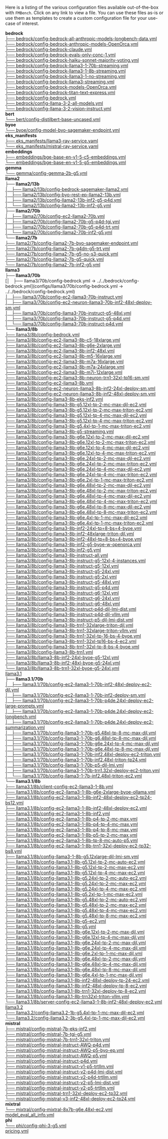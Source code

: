 Here is a listing of the various configuration files available out-of-the-box with `FMBench`. Click on any link to view a file. You can use these files as-is or use them as templates to create a custom configuration file for your use-case of interest.

**bedrock**  
[├── bedrock/config-bedrock-all-anthropic-models-longbench-data.yml](configs/bedrock/config-bedrock-all-anthropic-models-longbench-data.yml)  
[├── bedrock/config-bedrock-anthropic-models-OpenOrca.yml](configs/bedrock/config-bedrock-anthropic-models-OpenOrca.yml)  
[├── bedrock/config-bedrock-claude.yml](configs/bedrock/config-bedrock-claude.yml)  
[├── bedrock/config-bedrock-evals-only-conc-1.yml](configs/bedrock/config-bedrock-evals-only-conc-1.yml)  
[├── bedrock/config-bedrock-haiku-sonnet-majority-voting.yml](configs/bedrock/config-bedrock-haiku-sonnet-majority-voting.yml)  
[├── bedrock/config-bedrock-llama3-1-70b-streaming.yml](configs/bedrock/config-bedrock-llama3-1-70b-streaming.yml)  
[├── bedrock/config-bedrock-llama3-1-8b-streaming.yml](configs/bedrock/config-bedrock-llama3-1-8b-streaming.yml)  
[├── bedrock/config-bedrock-llama3-1-no-streaming.yml](configs/bedrock/config-bedrock-llama3-1-no-streaming.yml)  
[├── bedrock/config-bedrock-llama3-streaming.yml](configs/bedrock/config-bedrock-llama3-streaming.yml)  
[├── bedrock/config-bedrock-models-OpenOrca.yml](configs/bedrock/config-bedrock-models-OpenOrca.yml)  
[├── bedrock/config-bedrock-titan-text-express.yml](configs/bedrock/config-bedrock-titan-text-express.yml)  
[├── bedrock/config-bedrock.yml](configs/bedrock/config-bedrock.yml)  
[├── bedrock/config-llama-3-2-all-models.yml](configs/bedrock/config-llama-3-2-all-models.yml)  
[└── bedrock/config-llama-3-2-vision-instruct.yml](configs/bedrock/config-llama-3-2-vision-instruct.yml)  
**bert**  
[└── bert/config-distilbert-base-uncased.yml](configs/bert/config-distilbert-base-uncased.yml)  
**byoe**  
[└── byoe/config-model-byo-sagemaker-endpoint.yml](configs/byoe/config-model-byo-sagemaker-endpoint.yml)  
**eks_manifests**  
[├── eks_manifests/llama3-ray-service.yaml](configs/eks_manifests/llama3-ray-service.yaml)  
[└── eks_manifests/mistral-ray-service.yaml](configs/eks_manifests/mistral-ray-service.yaml)  
**embeddings**  
[├── embeddings/bge-base-en-v1-5-c5-embeddings.yml](configs/embeddings/bge-base-en-v1-5-c5-embeddings.yml)  
[└── embeddings/bge-base-en-v1-5-g5-embeddings.yml](configs/embeddings/bge-base-en-v1-5-g5-embeddings.yml)  
**gemma**  
[└── gemma/config-gemma-2b-g5.yml](configs/gemma/config-gemma-2b-g5.yml)  
**llama2**  
**├── llama2/13b**  
[│   ├── llama2/13b/config-bedrock-sagemaker-llama2.yml](configs/llama2/13b/config-bedrock-sagemaker-llama2.yml)  
[│   ├── llama2/13b/config-byo-rest-ep-llama2-13b.yml](configs/llama2/13b/config-byo-rest-ep-llama2-13b.yml)  
[│   ├── llama2/13b/config-llama2-13b-inf2-g5-p4d.yml](configs/llama2/13b/config-llama2-13b-inf2-g5-p4d.yml)  
[│   └── llama2/13b/config-llama2-13b-inf2-g5.yml](configs/llama2/13b/config-llama2-13b-inf2-g5.yml)  
**├── llama2/70b**  
[│   ├── llama2/70b/config-ec2-llama2-70b.yml](configs/llama2/70b/config-ec2-llama2-70b.yml)  
[│   ├── llama2/70b/config-llama2-70b-g5-p4d-tgi.yml](configs/llama2/70b/config-llama2-70b-g5-p4d-tgi.yml)  
[│   ├── llama2/70b/config-llama2-70b-g5-p4d-trt.yml](configs/llama2/70b/config-llama2-70b-g5-p4d-trt.yml)  
[│   └── llama2/70b/config-llama2-70b-inf2-g5.yml](configs/llama2/70b/config-llama2-70b-inf2-g5.yml)  
**└── llama2/7b**  
[├── llama2/7b/config-llama2-7b-byo-sagemaker-endpoint.yml](configs/llama2/7b/config-llama2-7b-byo-sagemaker-endpoint.yml)  
[├── llama2/7b/config-llama2-7b-g4dn-g5-trt.yml](configs/llama2/7b/config-llama2-7b-g4dn-g5-trt.yml)  
[├── llama2/7b/config-llama2-7b-g5-no-s3-quick.yml](configs/llama2/7b/config-llama2-7b-g5-no-s3-quick.yml)  
[├── llama2/7b/config-llama2-7b-g5-quick.yml](configs/llama2/7b/config-llama2-7b-g5-quick.yml)  
[└── llama2/7b/config-llama2-7b-inf2-g5.yml](configs/llama2/7b/config-llama2-7b-inf2-g5.yml)  
**llama3**  
**├── llama3/70b**  
[│   ├── llama3/70b/config-bedrock.yml -> ../../bedrock/config-bedrock.yml](configs/llama3/70b/config-bedrock.yml -> ../../bedrock/config-bedrock.yml)  
[│   ├── llama3/70b/config-ec2-llama3-70b-instruct.yml](configs/llama3/70b/config-ec2-llama3-70b-instruct.yml)  
[│   ├── llama3/70b/config-ec2-neuron-llama3-70b-inf2-48xl-deploy-sm.yml](configs/llama3/70b/config-ec2-neuron-llama3-70b-inf2-48xl-deploy-sm.yml)  
[│   ├── llama3/70b/config-llama3-70b-instruct-g5-48xl.yml](configs/llama3/70b/config-llama3-70b-instruct-g5-48xl.yml)  
[│   ├── llama3/70b/config-llama3-70b-instruct-g5-p4d.yml](configs/llama3/70b/config-llama3-70b-instruct-g5-p4d.yml)  
[│   └── llama3/70b/config-llama3-70b-instruct-p4d.yml](configs/llama3/70b/config-llama3-70b-instruct-p4d.yml)  
**└── llama3/8b**  
[├── llama3/8b/config-bedrock.yml](configs/llama3/8b/config-bedrock.yml)  
[├── llama3/8b/config-ec2-llama3-8b-c5-18xlarge.yml](configs/llama3/8b/config-ec2-llama3-8b-c5-18xlarge.yml)  
[├── llama3/8b/config-ec2-llama3-8b-g6e-2xlarge.yml](configs/llama3/8b/config-ec2-llama3-8b-g6e-2xlarge.yml)  
[├── llama3/8b/config-ec2-llama3-8b-inf2-48xl.yml](configs/llama3/8b/config-ec2-llama3-8b-inf2-48xl.yml)  
[├── llama3/8b/config-ec2-llama3-8b-m5-16xlarge.yml](configs/llama3/8b/config-ec2-llama3-8b-m5-16xlarge.yml)  
[├── llama3/8b/config-ec2-llama3-8b-m7a-16xlarge.yml](configs/llama3/8b/config-ec2-llama3-8b-m7a-16xlarge.yml)  
[├── llama3/8b/config-ec2-llama3-8b-m7a-24xlarge.yml](configs/llama3/8b/config-ec2-llama3-8b-m7a-24xlarge.yml)  
[├── llama3/8b/config-ec2-llama3-8b-m7i-12xlarge.yml](configs/llama3/8b/config-ec2-llama3-8b-m7i-12xlarge.yml)  
[├── llama3/8b/config-ec2-llama3-8b-neuron-trn1-32xl-tp16-sm.yml](configs/llama3/8b/config-ec2-llama3-8b-neuron-trn1-32xl-tp16-sm.yml)  
[├── llama3/8b/config-ec2-llama3-8b.yml](configs/llama3/8b/config-ec2-llama3-8b.yml)  
[├── llama3/8b/config-ec2-neuron-llama3-8b-inf2-24xl-deploy-sm.yml](configs/llama3/8b/config-ec2-neuron-llama3-8b-inf2-24xl-deploy-sm.yml)  
[├── llama3/8b/config-ec2-neuron-llama3-8b-inf2-48xl-deploy-sm.yml](configs/llama3/8b/config-ec2-neuron-llama3-8b-inf2-48xl-deploy-sm.yml)  
[├── llama3/8b/config-llama3-8b-eks-inf2.yml](configs/llama3/8b/config-llama3-8b-eks-inf2.yml)  
[├── llama3/8b/config-llama3-8b-g5.12xl-tp-2-mc-max-djl-ec2.yml](configs/llama3/8b/config-llama3-8b-g5.12xl-tp-2-mc-max-djl-ec2.yml)  
[├── llama3/8b/config-llama3-8b-g5.12xl-tp-2-mc-max-triton-ec2.yml](configs/llama3/8b/config-llama3-8b-g5.12xl-tp-2-mc-max-triton-ec2.yml)  
[├── llama3/8b/config-llama3-8b-g5.12xl-tp-4-mc-max-djl-ec2.yml](configs/llama3/8b/config-llama3-8b-g5.12xl-tp-4-mc-max-djl-ec2.yml)  
[├── llama3/8b/config-llama3-8b-g5.12xl-tp-4-mc-max-triton-ec2.yml](configs/llama3/8b/config-llama3-8b-g5.12xl-tp-4-mc-max-triton-ec2.yml)  
[├── llama3/8b/config-llama3-8b-g5.4xl-tp-1-mc-max-triton-ec2.yml](configs/llama3/8b/config-llama3-8b-g5.4xl-tp-1-mc-max-triton-ec2.yml)  
[├── llama3/8b/config-llama3-8b-g5-streaming.yml](configs/llama3/8b/config-llama3-8b-g5-streaming.yml)  
[├── llama3/8b/config-llama3-8b-g6e.12xl-tp-2-mc-max-djl-ec2.yml](configs/llama3/8b/config-llama3-8b-g6e.12xl-tp-2-mc-max-djl-ec2.yml)  
[├── llama3/8b/config-llama3-8b-g6e.12xl-tp-2-mc-max-triton-ec2.yml](configs/llama3/8b/config-llama3-8b-g6e.12xl-tp-2-mc-max-triton-ec2.yml)  
[├── llama3/8b/config-llama3-8b-g6e.12xl-tp-4-mc-max-djl-ec2.yml](configs/llama3/8b/config-llama3-8b-g6e.12xl-tp-4-mc-max-djl-ec2.yml)  
[├── llama3/8b/config-llama3-8b-g6e.12xl-tp-4-mc-max-triton-ec2.yml](configs/llama3/8b/config-llama3-8b-g6e.12xl-tp-4-mc-max-triton-ec2.yml)  
[├── llama3/8b/config-llama3-8b-g6e.24xl-tp-2-mc-max-djl-ec2.yml](configs/llama3/8b/config-llama3-8b-g6e.24xl-tp-2-mc-max-djl-ec2.yml)  
[├── llama3/8b/config-llama3-8b-g6e.24xl-tp-2-mc-max-triton-ec2.yml](configs/llama3/8b/config-llama3-8b-g6e.24xl-tp-2-mc-max-triton-ec2.yml)  
[├── llama3/8b/config-llama3-8b-g6e.24xl-tp-4-mc-max-djl-ec2.yml](configs/llama3/8b/config-llama3-8b-g6e.24xl-tp-4-mc-max-djl-ec2.yml)  
[├── llama3/8b/config-llama3-8b-g6e.24xl-tp-4-mc-max-triton-ec2.yml](configs/llama3/8b/config-llama3-8b-g6e.24xl-tp-4-mc-max-triton-ec2.yml)  
[├── llama3/8b/config-llama3-8b-g6e.2xl-tp-1-mc-max-triton-ec2.yml](configs/llama3/8b/config-llama3-8b-g6e.2xl-tp-1-mc-max-triton-ec2.yml)  
[├── llama3/8b/config-llama3-8b-g6e.48xl-tp-2-mc-max-djl-ec2.yml](configs/llama3/8b/config-llama3-8b-g6e.48xl-tp-2-mc-max-djl-ec2.yml)  
[├── llama3/8b/config-llama3-8b-g6e.48xl-tp-2-mc-max-triton-ec2.yml](configs/llama3/8b/config-llama3-8b-g6e.48xl-tp-2-mc-max-triton-ec2.yml)  
[├── llama3/8b/config-llama3-8b-g6e.48xl-tp-4-mc-max-djl-ec2.yml](configs/llama3/8b/config-llama3-8b-g6e.48xl-tp-4-mc-max-djl-ec2.yml)  
[├── llama3/8b/config-llama3-8b-g6e.48xl-tp-4-mc-max-triton-ec2.yml](configs/llama3/8b/config-llama3-8b-g6e.48xl-tp-4-mc-max-triton-ec2.yml)  
[├── llama3/8b/config-llama3-8b-g6e.48xl-tp-8-mc-max-djl-ec2.yml](configs/llama3/8b/config-llama3-8b-g6e.48xl-tp-8-mc-max-djl-ec2.yml)  
[├── llama3/8b/config-llama3-8b-g6e.48xl-tp-8-mc-max-triton-ec2.yml](configs/llama3/8b/config-llama3-8b-g6e.48xl-tp-8-mc-max-triton-ec2.yml)  
[├── llama3/8b/config-llama3-8b-g6e.4xl-tp-1-mc-max-djl-ec2.yml](configs/llama3/8b/config-llama3-8b-g6e.4xl-tp-1-mc-max-djl-ec2.yml)  
[├── llama3/8b/config-llama3-8b-g6e.4xl-tp-1-mc-max-triton-ec2.yml](configs/llama3/8b/config-llama3-8b-g6e.4xl-tp-1-mc-max-triton-ec2.yml)  
[├── llama3/8b/config-llama3-8b-inf2-24xl-tp=8-bs=4-byoe.yml](configs/llama3/8b/config-llama3-8b-inf2-24xl-tp=8-bs=4-byoe.yml)  
[├── llama3/8b/config-llama3-8b-inf2-48xlarge-triton-djl.yml](configs/llama3/8b/config-llama3-8b-inf2-48xlarge-triton-djl.yml)  
[├── llama3/8b/config-llama3-8b-inf2-48xl-tp=8-bs=4-byoe.yml](configs/llama3/8b/config-llama3-8b-inf2-48xl-tp=8-bs=4-byoe.yml)  
[├── llama3/8b/config-llama3-8b-inf2-g5-byoe-w-openorca.yml](configs/llama3/8b/config-llama3-8b-inf2-g5-byoe-w-openorca.yml)  
[├── llama3/8b/config-llama3-8b-inf2-g5.yml](configs/llama3/8b/config-llama3-8b-inf2-g5.yml)  
[├── llama3/8b/config-llama3-8b-instruct-all.yml](configs/llama3/8b/config-llama3-8b-instruct-all.yml)  
[├── llama3/8b/config-llama3-8b-instruct-g5-12xl-4-instances.yml](configs/llama3/8b/config-llama3-8b-instruct-g5-12xl-4-instances.yml)  
[├── llama3/8b/config-llama3-8b-instruct-g5-12xl.yml](configs/llama3/8b/config-llama3-8b-instruct-g5-12xl.yml)  
[├── llama3/8b/config-llama3-8b-instruct-g5-24xl.yml](configs/llama3/8b/config-llama3-8b-instruct-g5-24xl.yml)  
[├── llama3/8b/config-llama3-8b-instruct-g5-2xl.yml](configs/llama3/8b/config-llama3-8b-instruct-g5-2xl.yml)  
[├── llama3/8b/config-llama3-8b-instruct-g5-48xl.yml](configs/llama3/8b/config-llama3-8b-instruct-g5-48xl.yml)  
[├── llama3/8b/config-llama3-8b-instruct-g5-p4d.yml](configs/llama3/8b/config-llama3-8b-instruct-g5-p4d.yml)  
[├── llama3/8b/config-llama3-8b-instruct-g6-12xl.yml](configs/llama3/8b/config-llama3-8b-instruct-g6-12xl.yml)  
[├── llama3/8b/config-llama3-8b-instruct-g6-24xl.yml](configs/llama3/8b/config-llama3-8b-instruct-g6-24xl.yml)  
[├── llama3/8b/config-llama3-8b-instruct-g6-48xl.yml](configs/llama3/8b/config-llama3-8b-instruct-g6-48xl.yml)  
[├── llama3/8b/config-llama3-8b-instruct-p4d-djl-lmi-dist.yml](configs/llama3/8b/config-llama3-8b-instruct-p4d-djl-lmi-dist.yml)  
[├── llama3/8b/config-llama3-8b-instruct-p4d-djl-vllm.yml](configs/llama3/8b/config-llama3-8b-instruct-p4d-djl-vllm.yml)  
[├── llama3/8b/config-llama3-8b-instruct-p5-djl-lmi-dist.yml](configs/llama3/8b/config-llama3-8b-instruct-p5-djl-lmi-dist.yml)  
[├── llama3/8b/config-llama3-8b-trn1-32xlarge-triton-djl.yml](configs/llama3/8b/config-llama3-8b-trn1-32xlarge-triton-djl.yml)  
[├── llama3/8b/config-llama3-8b-trn1-32xlarge-triton-vllm.yml](configs/llama3/8b/config-llama3-8b-trn1-32xlarge-triton-vllm.yml)  
[├── llama3/8b/config-llama3-8b-trn1-32xl-tp-16-bs-4-byoe.yml](configs/llama3/8b/config-llama3-8b-trn1-32xl-tp-16-bs-4-byoe.yml)  
[├── llama3/8b/config-llama3-8b-trn1-32xl-tp16-bs-4-ec2.yml](configs/llama3/8b/config-llama3-8b-trn1-32xl-tp16-bs-4-ec2.yml)  
[├── llama3/8b/config-llama3-8b-trn1-32xl-tp-8-bs-4-byoe.yml](configs/llama3/8b/config-llama3-8b-trn1-32xl-tp-8-bs-4-byoe.yml)  
[├── llama3/8b/config-llama3-8b-trn1.yml](configs/llama3/8b/config-llama3-8b-trn1.yml)  
[├── llama3/8b/llama3-8b-inf2-24xl-byoe-g5-12xl.yml](configs/llama3/8b/llama3-8b-inf2-24xl-byoe-g5-12xl.yml)  
[├── llama3/8b/llama3-8b-inf2-48xl-byoe-g5-24xl.yml](configs/llama3/8b/llama3-8b-inf2-48xl-byoe-g5-24xl.yml)  
[└── llama3/8b/llama3-8b-trn1-32xl-byoe-g5-24xl.yml](configs/llama3/8b/llama3-8b-trn1-32xl-byoe-g5-24xl.yml)  
[llama3.1](configs/llama3.1)  
**├── llama3.1/70b**  
[│   ├── llama3.1/70b/config-ec2-llama3-1-70b-inf2-48xl-deploy-ec2-djl.yml](configs/llama3.1/70b/config-ec2-llama3-1-70b-inf2-48xl-deploy-ec2-djl.yml)  
[│   ├── llama3.1/70b/config-ec2-llama3-1-70b-inf2-deploy-sm.yml](configs/llama3.1/70b/config-ec2-llama3-1-70b-inf2-deploy-sm.yml)  
[│   ├── llama3.1/70b/config-ec2-llama3-1-70b-p4de.24xl-deploy-ec2-large-prompts.yml](configs/llama3.1/70b/config-ec2-llama3-1-70b-p4de.24xl-deploy-ec2-large-prompts.yml)  
[│   ├── llama3.1/70b/config-ec2-llama3-1-70b-p4de.24xl-deploy-ec2-longbench.yml](configs/llama3.1/70b/config-ec2-llama3-1-70b-p4de.24xl-deploy-ec2-longbench.yml)  
[│   ├── llama3.1/70b/config-ec2-llama3-1-70b-p4de.24xl-deploy-ec2-summarization.yml](configs/llama3.1/70b/config-ec2-llama3-1-70b-p4de.24xl-deploy-ec2-summarization.yml)  
[│   ├── llama3.1/70b/config-llama3-1-70b-g5.48xl-tp-8-mc-max-djl.yml](configs/llama3.1/70b/config-llama3-1-70b-g5.48xl-tp-8-mc-max-djl.yml)  
[│   ├── llama3.1/70b/config-llama3-1-70b-g6.48xl-tp-8-mc-max-djl.yml](configs/llama3.1/70b/config-llama3-1-70b-g6.48xl-tp-8-mc-max-djl.yml)  
[│   ├── llama3.1/70b/config-llama3-1-70b-g6e.24xl-tp-4-mc-max-djl.yml](configs/llama3.1/70b/config-llama3-1-70b-g6e.24xl-tp-4-mc-max-djl.yml)  
[│   ├── llama3.1/70b/config-llama3-1-70b-g6e.48xl-tp-8-mc-max-djl.yml](configs/llama3.1/70b/config-llama3-1-70b-g6e.48xl-tp-8-mc-max-djl.yml)  
[│   ├── llama3.1/70b/config-llama3-1-70b-inf2.48xl-deploy-ec2-triton.yml](configs/llama3.1/70b/config-llama3-1-70b-inf2.48xl-deploy-ec2-triton.yml)  
[│   ├── llama3.1/70b/config-llama3-1-70b-inf2.48xl-triton-tp24.yml](configs/llama3.1/70b/config-llama3-1-70b-inf2.48xl-triton-tp24.yml)  
[│   ├── llama3.1/70b/config-llama3-1-70b-p5-djl-lmi.yml](configs/llama3.1/70b/config-llama3-1-70b-p5-djl-lmi.yml)  
[│   ├── llama3.1/70b/config-llama3-1-70b-trn1.32xl-deploy-ec2-triton.yml](configs/llama3.1/70b/config-llama3-1-70b-trn1.32xl-deploy-ec2-triton.yml)  
[│   └── llama3.1/70b/config-llama3-1-7b-inf2.48xl-triton-ec2.yml](configs/llama3.1/70b/config-llama3-1-7b-inf2.48xl-triton-ec2.yml)  
**└── llama3.1/8b**  
[├── llama3.1/8b/client-config-ec2-llama3-1-8b.yml](configs/llama3.1/8b/client-config-ec2-llama3-1-8b.yml)  
[├── llama3.1/8b/config-ec2-llama3-1-8b-g6e-2xlarge-byoe-ollama.yml](configs/llama3.1/8b/config-ec2-llama3-1-8b-g6e-2xlarge-byoe-ollama.yml)  
[├── llama3.1/8b/config-ec2-llama3-1-8b-inf2-48xl-deploy-ec2-tp24-bs12.yml](configs/llama3.1/8b/config-ec2-llama3-1-8b-inf2-48xl-deploy-ec2-tp24-bs12.yml)  
[├── llama3.1/8b/config-ec2-llama3-1-8b-inf2-48xl-deploy-ec2.yml](configs/llama3.1/8b/config-ec2-llama3-1-8b-inf2-48xl-deploy-ec2.yml)  
[├── llama3.1/8b/config-ec2-llama3-1-8b-inf2.yml](configs/llama3.1/8b/config-ec2-llama3-1-8b-inf2.yml)  
[├── llama3.1/8b/config-ec2-llama3-1-8b-p4-tp-2-mc-max.yml](configs/llama3.1/8b/config-ec2-llama3-1-8b-p4-tp-2-mc-max.yml)  
[├── llama3.1/8b/config-ec2-llama3-1-8b-p4-tp-4-mc-max.yml](configs/llama3.1/8b/config-ec2-llama3-1-8b-p4-tp-4-mc-max.yml)  
[├── llama3.1/8b/config-ec2-llama3-1-8b-p4-tp-8-mc-max.yml](configs/llama3.1/8b/config-ec2-llama3-1-8b-p4-tp-8-mc-max.yml)  
[├── llama3.1/8b/config-ec2-llama3-1-8b-p5-tp-2-mc-max.yml](configs/llama3.1/8b/config-ec2-llama3-1-8b-p5-tp-2-mc-max.yml)  
[├── llama3.1/8b/config-ec2-llama3-1-8b-tp-8-mc-auto-p5.yml](configs/llama3.1/8b/config-ec2-llama3-1-8b-tp-8-mc-auto-p5.yml)  
[├── llama3.1/8b/config-ec2-llama3-1-8b-trn1-32xl-deploy-ec2-tp32-bs8.yml](configs/llama3.1/8b/config-ec2-llama3-1-8b-trn1-32xl-deploy-ec2-tp32-bs8.yml)  
[├── llama3.1/8b/config-llama3-1-8b-g5.12xlarge-djl-lmi-sm.yml](configs/llama3.1/8b/config-llama3-1-8b-g5.12xlarge-djl-lmi-sm.yml)  
[├── llama3.1/8b/config-llama3.1-8b-g5.12xl-tp-2-mc-auto-ec2.yml](configs/llama3.1/8b/config-llama3.1-8b-g5.12xl-tp-2-mc-auto-ec2.yml)  
[├── llama3.1/8b/config-llama3.1-8b-g5.12xl-tp-2-mc-max-ec2.yml](configs/llama3.1/8b/config-llama3.1-8b-g5.12xl-tp-2-mc-max-ec2.yml)  
[├── llama3.1/8b/config-llama3.1-8b-g5.12xl-tp-4-mc-max-ec2.yml](configs/llama3.1/8b/config-llama3.1-8b-g5.12xl-tp-4-mc-max-ec2.yml)  
[├── llama3.1/8b/config-llama3.1-8b-g5.24xl-tp-2-mc-auto-ec2.yml](configs/llama3.1/8b/config-llama3.1-8b-g5.24xl-tp-2-mc-auto-ec2.yml)  
[├── llama3.1/8b/config-llama3.1-8b-g5.24xl-tp-2-mc-max-ec2.yml](configs/llama3.1/8b/config-llama3.1-8b-g5.24xl-tp-2-mc-max-ec2.yml)  
[├── llama3.1/8b/config-llama3.1-8b-g5.24xl-tp-4-mc-max-ec2.yml](configs/llama3.1/8b/config-llama3.1-8b-g5.24xl-tp-4-mc-max-ec2.yml)  
[├── llama3.1/8b/config-llama3.1-8b-g5.2xl-tp-1-mc-max-ec2.yml](configs/llama3.1/8b/config-llama3.1-8b-g5.2xl-tp-1-mc-max-ec2.yml)  
[├── llama3.1/8b/config-llama3.1-8b-g5.48xl-tp-2-mc-auto-ec2.yml](configs/llama3.1/8b/config-llama3.1-8b-g5.48xl-tp-2-mc-auto-ec2.yml)  
[├── llama3.1/8b/config-llama3.1-8b-g5.48xl-tp-2-mc-max-ec2.yml](configs/llama3.1/8b/config-llama3.1-8b-g5.48xl-tp-2-mc-max-ec2.yml)  
[├── llama3.1/8b/config-llama3.1-8b-g5.48xl-tp-4-mc-max-ec2.yml](configs/llama3.1/8b/config-llama3.1-8b-g5.48xl-tp-4-mc-max-ec2.yml)  
[├── llama3.1/8b/config-llama3.1-8b-g5.48xl-tp-8-mc-max-ec2.yml](configs/llama3.1/8b/config-llama3.1-8b-g5.48xl-tp-8-mc-max-ec2.yml)  
[├── llama3.1/8b/config-llama3.1-8b-g5-ec2.yml](configs/llama3.1/8b/config-llama3.1-8b-g5-ec2.yml)  
[├── llama3.1/8b/config-llama3.1-8b-g5.yml](configs/llama3.1/8b/config-llama3.1-8b-g5.yml)  
[├── llama3.1/8b/config-llama3.1-8b-g6e.12xl-tp-2-mc-max-djl.yml](configs/llama3.1/8b/config-llama3.1-8b-g6e.12xl-tp-2-mc-max-djl.yml)  
[├── llama3.1/8b/config-llama3.1-8b-g6e.12xl-tp-4-mc-max-djl.yml](configs/llama3.1/8b/config-llama3.1-8b-g6e.12xl-tp-4-mc-max-djl.yml)  
[├── llama3.1/8b/config-llama3.1-8b-g6e.24xl-tp-2-mc-max-djl.yml](configs/llama3.1/8b/config-llama3.1-8b-g6e.24xl-tp-2-mc-max-djl.yml)  
[├── llama3.1/8b/config-llama3.1-8b-g6e.24xl-tp-4-mc-max-djl.yml](configs/llama3.1/8b/config-llama3.1-8b-g6e.24xl-tp-4-mc-max-djl.yml)  
[├── llama3.1/8b/config-llama3.1-8b-g6e.2xl-tp-1-mc-max-djl.yml](configs/llama3.1/8b/config-llama3.1-8b-g6e.2xl-tp-1-mc-max-djl.yml)  
[├── llama3.1/8b/config-llama3.1-8b-g6e.48xl-tp-2-mc-max-djl.yml](configs/llama3.1/8b/config-llama3.1-8b-g6e.48xl-tp-2-mc-max-djl.yml)  
[├── llama3.1/8b/config-llama3.1-8b-g6e.48xl-tp-4-mc-max-djl.yml](configs/llama3.1/8b/config-llama3.1-8b-g6e.48xl-tp-4-mc-max-djl.yml)  
[├── llama3.1/8b/config-llama3.1-8b-g6e.48xl-tp-8-mc-max-djl.yml](configs/llama3.1/8b/config-llama3.1-8b-g6e.48xl-tp-8-mc-max-djl.yml)  
[├── llama3.1/8b/config-llama3.1-8b-g6e.4xl-tp-1-mc-max-djl.yml](configs/llama3.1/8b/config-llama3.1-8b-g6e.4xl-tp-1-mc-max-djl.yml)  
[├── llama3.1/8b/config-llama3.1-8b-inf2-48xl-deploy-tp-24-ec2.yml](configs/llama3.1/8b/config-llama3.1-8b-inf2-48xl-deploy-tp-24-ec2.yml)  
[├── llama3.1/8b/config-llama3.1-8b-inf2-48xl-deploy-tp-8-ec2.yml](configs/llama3.1/8b/config-llama3.1-8b-inf2-48xl-deploy-tp-8-ec2.yml)  
[├── llama3.1/8b/config-llama3.1-8b-trn1-32xl-deploy-tp-8-ec2.yml](configs/llama3.1/8b/config-llama3.1-8b-trn1-32xl-deploy-tp-8-ec2.yml)  
[├── llama3.1/8b/config-llama3.1-8b-trn32xl-triton-vllm.yml](configs/llama3.1/8b/config-llama3.1-8b-trn32xl-triton-vllm.yml)  
[└── llama3.1/8b/server-config-ec2-llama3-1-8b-inf2-48xl-deploy-ec2.yml](configs/llama3.1/8b/server-config-ec2-llama3-1-8b-inf2-48xl-deploy-ec2.yml)  
[llama3.2](configs/llama3.2)  
[├── llama3.2/config-llama3.2-1b-g5.4xl-tp-1-mc-max-djl-ec2.yml](configs/llama3.2/config-llama3.2-1b-g5.4xl-tp-1-mc-max-djl-ec2.yml)  
[└── llama3.2/config-llama3.2-3b-g5.4xl-tp-1-mc-max-djl-ec2.yml](configs/llama3.2/config-llama3.2-3b-g5.4xl-tp-1-mc-max-djl-ec2.yml)  
**mistral**  
[├── mistral/config-mistral-7b-eks-inf2.yml](configs/mistral/config-mistral-7b-eks-inf2.yml)  
[├── mistral/config-mistral-7b-tgi-g5.yml](configs/mistral/config-mistral-7b-tgi-g5.yml)  
[├── mistral/config-mistral-7b-trn1-32xl-triton.yml](configs/mistral/config-mistral-7b-trn1-32xl-triton.yml)  
[├── mistral/config-mistral-instruct-AWQ-p4d.yml](configs/mistral/config-mistral-instruct-AWQ-p4d.yml)  
[├── mistral/config-mistral-instruct-AWQ-p5-byo-ep.yml](configs/mistral/config-mistral-instruct-AWQ-p5-byo-ep.yml)  
[├── mistral/config-mistral-instruct-AWQ-p5.yml](configs/mistral/config-mistral-instruct-AWQ-p5.yml)  
[├── mistral/config-mistral-instruct-p4d.yml](configs/mistral/config-mistral-instruct-p4d.yml)  
[├── mistral/config-mistral-instruct-v1-p5-trtllm.yml](configs/mistral/config-mistral-instruct-v1-p5-trtllm.yml)  
[├── mistral/config-mistral-instruct-v2-p4d-lmi-dist.yml](configs/mistral/config-mistral-instruct-v2-p4d-lmi-dist.yml)  
[├── mistral/config-mistral-instruct-v2-p4d-trtllm.yml](configs/mistral/config-mistral-instruct-v2-p4d-trtllm.yml)  
[├── mistral/config-mistral-instruct-v2-p5-lmi-dist.yml](configs/mistral/config-mistral-instruct-v2-p5-lmi-dist.yml)  
[├── mistral/config-mistral-instruct-v2-p5-trtllm.yml](configs/mistral/config-mistral-instruct-v2-p5-trtllm.yml)  
[├── mistral/config-mistral-trn1-32xl-deploy-ec2-tp32.yml](configs/mistral/config-mistral-trn1-32xl-deploy-ec2-tp32.yml)  
[└── mistral/config-mistral-v3-inf2-48xl-deploy-ec2-tp24.yml](configs/mistral/config-mistral-v3-inf2-48xl-deploy-ec2-tp24.yml)  
**mixtral**  
[└── mixtral/config-mixtral-8x7b-g6e.48xl-ec2.yml](configs/mixtral/config-mixtral-8x7b-g6e.48xl-ec2.yml)  
[model_eval_all_info.yml](configs/model_eval_all_info.yml)  
**phi**  
[└── phi/config-phi-3-g5.yml](configs/phi/config-phi-3-g5.yml)  
[pricing.yml](configs/pricing.yml)  
